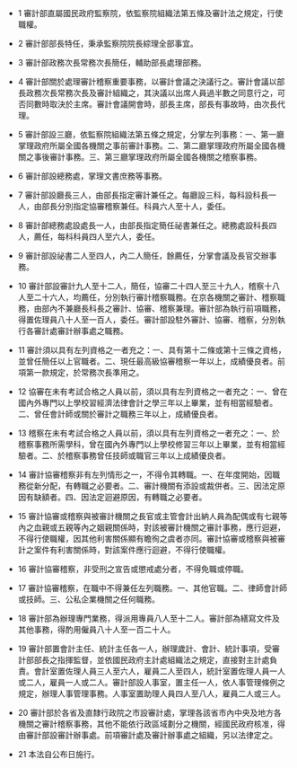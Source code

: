 * 1 審計部直屬國民政府監察院，依監察院組織法第五條及審計法之規定，行使職權。

* 2 審計部部長特任，秉承監察院院長綜理全部事宜。

* 3 審計部政務次長常務次長簡任，輔助部長處理部務。

* 4 審計部關於處理審計稽察重要事務，以審計會議之決議行之。審計會議以部長政務次長常務次長及審計組織之，其決議以出席人員過半數之同意行之，可否同數時取決於主席。審計會議開會時，部長主席，部長有事故時，由次長代理。

* 5 審計部設三廳，依監察院組織法第五條之規定，分掌左列事務：一、第一廳掌理政府所屬全國各機關之事前審計事務。二、第二廳掌理政府所屬全國各機關之事後審計事務。三、第三廳掌理政府所屬全國各機關之稽察事務。

* 6 審計部設總務處，掌理文書庶務等事務。

* 7 審計部設廳長三人，由部長指定審計兼任之。每廳設三科，每科設科長一人，由部長分別指定協審稽察兼任。科員六人至十人，委任。

* 8 審計部總務處設處長一人，由部長指定簡任祕書兼任之。總務處設科長四人，薦任，每科科員四人至六人，委任。

* 9 審計部設祕書二人至四人，內二人簡任，餘薦任，分掌會議及長官交辦事務。

* 10 審計部設審計九人至十二人，簡任，協審二十四人至三十九人，稽察十八人至二十六人，均薦任，分別執行審計稽察職務。在京各機關之審計、稽察職務，由部內不兼廳長科長之審計、協審、稽察兼理。審計部為執行前項職務，得置佐理員八十人至一百人，委任。審計部設駐外審計、協審、稽察，分別執行各審計處審計辦事處之職務。

* 11 審計須以具有左列資格之一者充之：一、具有第十二條或第十三條之資格，並曾任簡任以上官職者。二、現任最高級協審稽察一年以上，成績優良者。前項第一款規定，於常務次長準用之。

* 12 協審在未有考試合格之人員以前，須以具有左列資格之一者充之：一、曾在國內外專門以上學校習經濟法律會計之學三年以上畢業，並有相當經驗者。二、曾任會計師或關於審計之職務三年以上，成績優良者。

* 13 稽察在未有考試合格之人員以前，須以具有左列資格之一者充之：一、於稽察事務所需學科，曾在國內外專門以上學校修習三年以上畢業，並有相當經驗者。二、於稽察事務曾任技師或職官三年以上成績優良者。

* 14 審計協審稽察非有左列情形之一，不得令其轉職。一、在年度開始，因職務從新分配，有轉職之必要者。二、審計機關有添設或裁併者。三、因法定原因有缺額者。四、因法定迴避原因，有轉職之必要者。

* 15 審計協審或稽察與被審計機關之長官或主管會計出納人員為配偶或有七親等內之血親或五親等內之姻親關係時，對該被審計機關之審計事務，應行迴避，不得行使職權，因其他利害關係顯有瞻徇之虞者亦同。審計協審或稽察與被審計之案件有利害關係時，對該案件應行迴避，不得行使職權。

* 16 審計協審稽察，非受刑之宣告或懲戒處分者，不得免職或停職。

* 17 審計協審稽察，在職中不得兼任左列職務。一、其他官職。二、律師會計師或技師。三、公私企業機關之任何職務。

* 18 審計部為辦理專門業務，得派用專員八人至十二人。審計部為繕寫文件及其他事務，得酌用僱員八十人至一百二十人。

* 19 審計部置會計主任、統計主任各一人，辦理歲計、會計、統計事項，受審計部部長之指揮監督，並依國民政府主計處組織法之規定，直接對主計處負責。會計室置佐理人員三人至六人，雇員二人至四人，統計室置佐理人員一人或二人，雇員一人或二人。審計部設人事室，置主任一人，依人事管理條例之規定，辦理人事管理事務。人事室置助理人員四人至八人，雇員二人或三人。

* 20 審計部於各省及直隸行政院之市設審計處，掌理各該省市內中央及地方各機關之審計稽察事務，其他不能依行政區域劃分之機關，經國民政府核准，得由審計部設審計辦事處。前項審計處及審計辦事處之組織，另以法律定之。

* 21 本法自公布日施行。

